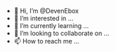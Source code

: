 - 👋 Hi, I’m @DevenEbox
- 👀 I’m interested in ...
- 🌱 I’m currently learning ...
- 💞️ I’m looking to collaborate on ...
- 📫 How to reach me ...

<!---
DevenEbox/DevenEbox is a ✨ special ✨ repository because its `README.md` (this file) appears on your GitHub profile.
You can click the Preview link to take a look at your changes.
--->
